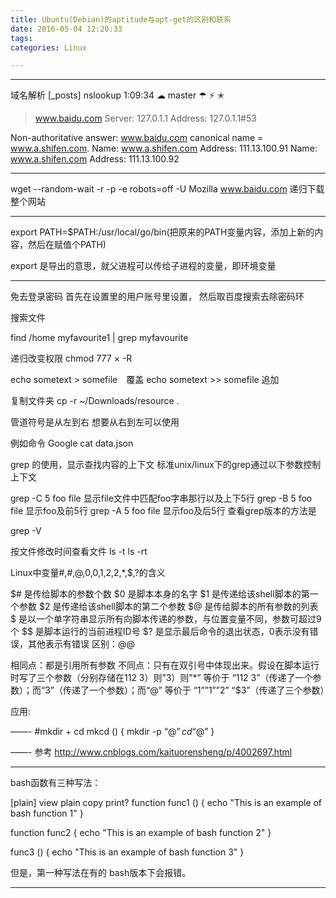 ```yaml
---
title: Ubuntu(Debian)的aptitude与apt-get的区别和联系
date: 2016-05-04 12:20:33
tags:
categories: Linux

---
```

-----
域名解析
[_posts] nslookup                                      1:09:34  ☁  master ☂ ⚡ ✭
> www.baidu.com
Server:     127.0.1.1
Address:    127.0.1.1#53

Non-authoritative answer:
www.baidu.com   canonical name = www.a.shifen.com.
Name:   www.a.shifen.com
Address: 111.13.100.91
Name:   www.a.shifen.com
Address: 111.13.100.92

---------
wget --random-wait -r -p -e robots=off -U Mozilla www.baidu.com
递归下载整个网站

------
export PATH=$PATH:/usr/local/go/bin(把原来的PATH变量内容，添加上新的内容，然后在赋值个PATH)

export 是导出的意思，就父进程可以传给子进程的变量，即环境变量


----------
免去登录密码
首先在设置里的用户账号里设置，
然后取百度搜索去除密码环

搜索文件

find /home myfavourite1 | grep myfavourite

递归改变权限
chmod 777 × -R

echo sometext > somefile　覆盖
echo sometext >> somefile 追加

复制文件夹
cp -r ~/Downloads/resource .

管道符号是从左到右
想要从右到左可以使用

例如命令 Google cat data.json

grep 的使用，显示查找内容的上下文
标准unix/linux下的grep通过以下参数控制上下文

grep -C 5 foo file  显示file文件中匹配foo字串那行以及上下5行
grep -B 5 foo file  显示foo及前5行
grep -A 5 foo file  显示foo及后5行
查看grep版本的方法是

grep -V

按文件修改时间查看文件
ls -t
ls -rt

Linux中变量#,#,@,0,0,1,2,2,*,$$,$?的含义

$# 是传给脚本的参数个数
$0 是脚本本身的名字
$1 是传递给该shell脚本的第一个参数
$2 是传递给该shell脚本的第二个参数
$@ 是传给脚本的所有参数的列表
$ 是以一个单字符串显示所有向脚本传递的参数，与位置变量不同，参数可超过9个
$$ 是脚本运行的当前进程ID号
$? 是显示最后命令的退出状态，0表示没有错误，其他表示有错误
区别：@@

相同点：都是引用所有参数
不同点：只有在双引号中体现出来。假设在脚本运行时写了三个参数（分别存储在112 3）则”3）则”*” 等价于 “112 3”（传递了一个参数）；而“3”（传递了一个参数）；而“@” 等价于 “1””1””2” “$3”（传递了三个参数）

应用:

——-
#mkdir + cd
mkcd () {
    mkdir -p “$@”
        cd “$@”
}

——-
参考
http://www.cnblogs.com/kaituorensheng/p/4002697.html

----

bash函数有三种写法：

[plain] view plain copy print?
function func1 ()  {
    echo "This is an example of bash function 1"
}

function func2  {
    echo "This is an example of bash function 2"
}


func3 ()  {
    echo "This is an example of bash function 3"
}

但是，第一种写法在有的 bash版本下会报错。

----------
